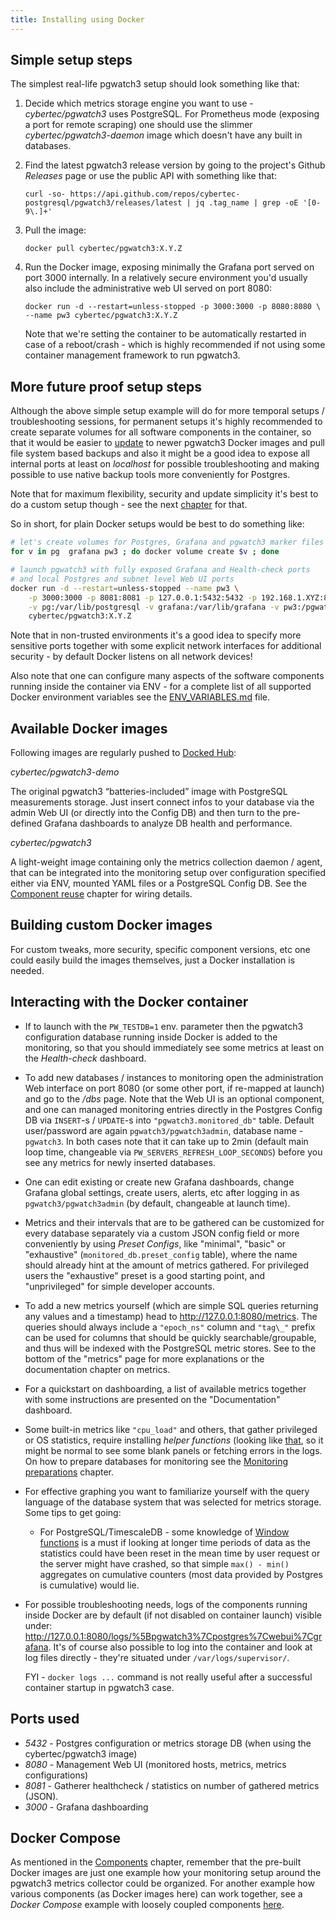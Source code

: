 ```yaml
---
title: Installing using Docker
---
```


## Simple setup steps

The simplest real-life pgwatch3 setup should look something like that:

1.  Decide which metrics storage engine you want to use -
    *cybertec/pgwatch3* uses PostgreSQL. For Prometheus mode (exposing a
    port for remote scraping) one should use the slimmer
    *cybertec/pgwatch3-daemon* image which doesn't have any built in
    databases.

1.  Find the latest pgwatch3 release version by going to the project's
    Github *Releases* page or use the public API with something like
    that:

        curl -so- https://api.github.com/repos/cybertec-postgresql/pgwatch3/releases/latest | jq .tag_name | grep -oE '[0-9\.]+'

1.  Pull the image:

        docker pull cybertec/pgwatch3:X.Y.Z

1.  Run the Docker image, exposing minimally the Grafana port served on
    port 3000 internally. In a relatively secure environment you'd
    usually also include the administrative web UI served on port 8080:

        docker run -d --restart=unless-stopped -p 3000:3000 -p 8080:8080 \
        --name pw3 cybertec/pgwatch3:X.Y.Z

    Note that we're setting the container to be automatically restarted
    in case of a reboot/crash - which is highly recommended if not using
    some container management framework to run pgwatch3.

## More future proof setup steps

Although the above simple setup example will do for more temporal setups
/ troubleshooting sessions, for permanent setups it's highly
recommended to create separate volumes for all software components in
the container, so that it would be easier to
[update](upgrading.md) to newer pgwatch3
Docker images and pull file system based backups and also it might be a
good idea to expose all internal ports at least on *localhost* for
possible troubleshooting and making possible to use native backup tools
more conveniently for Postgres.

Note that for maximum flexibility, security and update simplicity it's
best to do a custom setup though - see the next
[chapter](custom_installation.md) for that.

So in short, for plain Docker setups would be best to do something like:

```bash
# let's create volumes for Postgres, Grafana and pgwatch3 marker files / SSL certificates
for v in pg  grafana pw3 ; do docker volume create $v ; done

# launch pgwatch3 with fully exposed Grafana and Health-check ports
# and local Postgres and subnet level Web UI ports
docker run -d --restart=unless-stopped --name pw3 \
    -p 3000:3000 -p 8081:8081 -p 127.0.0.1:5432:5432 -p 192.168.1.XYZ:8080:8080 \
    -v pg:/var/lib/postgresql -v grafana:/var/lib/grafana -v pw3:/pgwatch3/persistent-config \
    cybertec/pgwatch3:X.Y.Z
```

Note that in non-trusted environments it's a good idea to specify more
sensitive ports together with some explicit network interfaces for
additional security - by default Docker listens on all network devices!

Also note that one can configure many aspects of the software components
running inside the container via ENV - for a complete list of all
supported Docker environment variables see the [ENV_VARIABLES.md](ENV_VARIABLES.md) file.

## Available Docker images

Following images are regularly pushed to [Docked
Hub](https://hub.docker.com/u/cybertec):

*cybertec/pgwatch3-demo*

The original pgwatch3 “batteries-included” image with PostgreSQL measurements storage. Just insert connect infos to your database via the admin Web UI (or directly into the Config DB) and then turn to the pre-defined Grafana dashboards to analyze DB health and performance.

*cybertec/pgwatch3*

A light-weight image containing only the metrics collection daemon /
agent, that can be integrated into the monitoring setup over
configuration specified either via ENV, mounted YAML files or a
PostgreSQL Config DB. See the [Component reuse](custom_installation.md) chapter for
wiring details.

## Building custom Docker images

For custom tweaks, more security, specific component versions, etc one
could easily build the images themselves, just a Docker installation is
needed.

## Interacting with the Docker container

-   If to launch with the `PW_TESTDB=1` env. parameter then the
    pgwatch3 configuration database running inside Docker is added to
    the monitoring, so that you should immediately see some metrics at
    least on the *Health-check* dashboard.

-   To add new databases / instances to monitoring open the
    administration Web interface on port 8080 (or some other port, if
    re-mapped at launch) and go to the */dbs* page. Note that the Web UI
    is an optional component, and one can managed monitoring entries
    directly in the Postgres Config DB via `INSERT`-s / `UPDATE`-s into
    `"pgwatch3.monitored_db"` table. Default user/password are again
    `pgwatch3/pgwatch3admin`, database name - `pgwatch3`. In both
    cases note that it can take up to 2min (default main loop time,
    changeable via `PW_SERVERS_REFRESH_LOOP_SECONDS`) before you see
    any metrics for newly inserted databases.

-   One can edit existing or create new Grafana dashboards, change
    Grafana global settings, create users, alerts, etc after logging in
    as `pgwatch3/pgwatch3admin` (by default, changeable at launch
    time).

-   Metrics and their intervals that are to be gathered can be
    customized for every database separately via a custom JSON config
    field or more conveniently by using *Preset Configs*, like
    "minimal", "basic" or "exhaustive" (`monitored_db.preset_config`
    table), where the name should already hint at the amount of metrics
    gathered. For privileged users the "exhaustive" preset is a good
    starting point, and "unprivileged" for simple developer accounts.

-   To add a new metrics yourself (which are simple SQL queries
    returning any values and a timestamp) head to
    <http://127.0.0.1:8080/metrics>. The queries should always include a
    `"epoch_ns"` column and `"tag\_"` prefix can be used for columns
    that should be quickly searchable/groupable, and thus will be
    indexed with the PostgreSQL metric stores. See to the bottom of the
    "metrics" page for more explanations or the documentation chapter
    on metrics.

-   For a quickstart on dashboarding, a list of available metrics
    together with some instructions are presented on the
    "Documentation" dashboard.

-   Some built-in metrics like `"cpu_load"` and others, that gather
    privileged or OS statistics, require installing *helper functions*
    (looking like
    [that](https://github.com/cybertec-postgresql/pgwatch/blob/master/pgwatch3/metrics/00_helpers/get_load_average/9.1/metric.sql),
    so it might be normal to see some blank panels or fetching errors in
    the logs. On how to prepare databases for monitoring see the
    [Monitoring preparations](preparing_databases.md) chapter.

-   For effective graphing you want to familiarize yourself with the
    query language of the database system that was selected for metrics
    storage. Some tips to get going:

    -   For PostgreSQL/TimescaleDB - some knowledge of [Window
        functions](https://www.postgresql.org/docs/current/tutorial-window.html)
        is a must if looking at longer time periods of data as the
        statistics could have been reset in the mean time by user
        request or the server might have crashed, so that simple
        `max() - min()` aggregates on cumulative counters (most data
        provided by Postgres is cumulative) would lie.

-   For possible troubleshooting needs, logs of the components running
    inside Docker are by default (if not disabled on container launch)
    visible under:
    <http://127.0.0.1:8080/logs/%5Bpgwatch3%7Cpostgres%7Cwebui%7Cgrafana>.
    It's of course also possible to log into the container and look at
    log files directly - they're situated under
    `/var/logs/supervisor/`.

    FYI - `docker logs ...` command is not really useful after a
    successful container startup in pgwatch3 case.

## Ports used

-   *5432* - Postgres configuration or metrics storage DB (when using the
    cybertec/pgwatch3 image)
-   *8080* - Management Web UI (monitored hosts, metrics, metrics
    configurations)
-   *8081* - Gatherer healthcheck / statistics on number of gathered
    metrics (JSON).
-   *3000* - Grafana dashboarding

## Docker Compose

As mentioned in the [Components](components.md) chapter, remember that the pre-built Docker images are just
one example how your monitoring setup around the pgwatch3 metrics
collector could be organized. For another example how various components
(as Docker images here) can work together, see a *Docker Compose*
example with loosely coupled components
[here](https://github.com/cybertec-postgresql/pgwatch/blob/master/docker-compose.yml).
